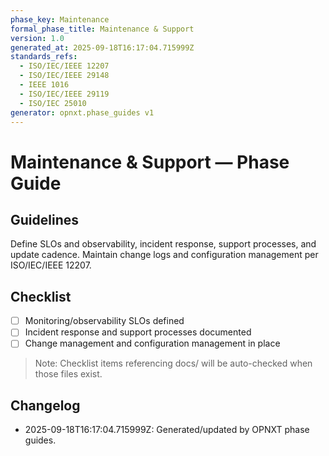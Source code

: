 ```yaml
---
phase_key: Maintenance
formal_phase_title: Maintenance & Support
version: 1.0
generated_at: 2025-09-18T16:17:04.715999Z
standards_refs:
  - ISO/IEC/IEEE 12207
  - ISO/IEC/IEEE 29148
  - IEEE 1016
  - ISO/IEC/IEEE 29119
  - ISO/IEC 25010
generator: opnxt.phase_guides v1
---
```


# Maintenance & Support — Phase Guide

## Guidelines
Define SLOs and observability, incident response, support processes, and update cadence. Maintain change logs and configuration management per ISO/IEC/IEEE 12207.

## Checklist
- [ ] Monitoring/observability SLOs defined
- [ ] Incident response and support processes documented
- [ ] Change management and configuration management in place

> Note: Checklist items referencing docs/ will be auto-checked when those files exist.

## Changelog
- 2025-09-18T16:17:04.715999Z: Generated/updated by OPNXT phase guides.